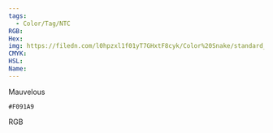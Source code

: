 ```yaml
---
tags:
  - Color/Tag/NTC
RGB:
Hex:
img: https://filedn.com/l0hpzxl1f01yT7GHxtF8cyk/Color%20Snake/standard_csv_to_svg/F091A9.svg
CMYK:
HSL:
Name:
---
```

Mauvelous
```palette
#F091A9
```
RGB
